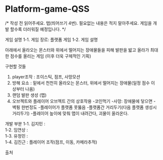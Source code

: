 # Platform-game-QSS
/*
작성 전 읽어주세요. 탭(띄어쓰기 4번).
필요없는 내용은 적지 말아주세요. 게임을 개발 할수록 더러워질 예정입나다.
*/  

게임 설명
1-1. 게임 장르: 플랫폼 게임
1-2. 게임 설명

아래에서 올라오는 몬스터와 위에서 떨어지는 장애물들을 피해 발판을 밟고 올라가 최대한 점수를 올리는 게임
(이후 더욱 구체적인 기획)

구현할 것들
1. player조작 : 조이스틱, 점프, 사망모션
2. 방해 요소 : 밑에서 천천히 올라오는 몬스터, 위에서 떨어지는 장애물(일정 점수 이상부터 나옴)
3. 랜덤 발판 생성 (맵)
4. 오브젝트와 플레이어 오브젝트 간의 상호작용
   -코인먹기
   -사망: 장애물에 닿으면
   -벽튕 한번정도
   -플레이어가 플랫폼 못뚫음
   -플랫폼간 거리두기(다음 플랫폼 생성시 거리두기)
   -플레이어 높이에 맞춰 맵이 내려간다, 괴물이 올라온다.


개발 부분
1-1. 김지민 :   
1-2. 임연상 :   
1-3. 유정민 :   
1-4. 김진근 : 플레이어 조작(점프, 이동, 카메라추적)    


출처

